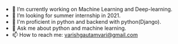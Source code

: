 

- 🔭 I’m currently working on Machine Learning and Deep-learning.
- 👯 I’m looking for summer internship in 2021.
- 🤔 I'm proficient in python and backend with python(Django).
- 💬 Ask me about python and machine learning.
- 📫 How to reach me: varishgautamvari@gmail.com


